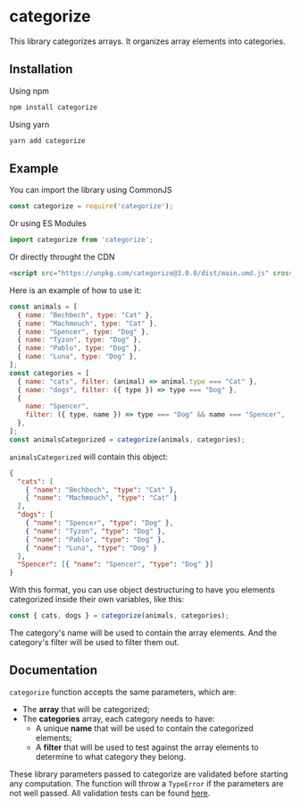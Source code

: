 # categorize

This library categorizes arrays. It organizes array elements into categories.

## Installation

Using npm

```sh
npm install categorize
```

Using yarn

```sh
yarn add categorize
```

## Example

You can import the library using CommonJS

```js
const categorize = require('categorize');
```

Or using ES Modules

```js
import categorize from 'categorize';
```

Or directly throught the CDN

```html
<script src="https://unpkg.com/categorize@3.0.0/dist/main.umd.js" crossorigin></script>
```

Here is an example of how to use it:

```js
const animals = [
  { name: "Bechbech", type: "Cat" },
  { name: "Machmouch", type: "Cat" },
  { name: "Spencer", type: "Dog" },
  { name: "Tyzon", type: "Dog" },
  { name: "Pablo", type: "Dog" },
  { name: "Luna", type: "Dog" },
];
const categories = [
  { name: "cats", filter: (animal) => animal.type === "Cat" },
  { name: "dogs", filter: ({ type }) => type === "Dog" },
  {
    name: "Spencer",
    filter: ({ type, name }) => type === "Dog" && name === "Spencer",
  },
];
const animalsCategorized = categorize(animals, categories);
```

`animalsCategorized` will contain this object:

```json
{
  "cats": [
    { "name": "Bechbech", "type": "Cat" },
    { "name": "Machmouch", "type": "Cat" }
  ],
  "dogs": [
    { "name": "Spencer", "type": "Dog" },
    { "name": "Tyzon", "type": "Dog" },
    { "name": "Pablo", "type": "Dog" },
    { "name": "Luna", "type": "Dog" }
  ],
  "Spencer": [{ "name": "Spencer", "type": "Dog" }]
}
```

With this format, you can use object destructuring to have you elements categorized inside their own variables, like this:

```js
const { cats, dogs } = categorize(animals, categories);
```

The category's name will be used to contain the array elements. And the category's filter will be used to filter them out.

## Documentation

`categorize` function accepts the same parameters, which are:

- The **array** that will be categorized;
- The **categories** array, each category needs to have:
  - A unique **name** that will be used to contain the categorized elements;
  - A **filter** that will be used to test against the array elements to determine to what category they belong.

These library parameters passed to categorize are validated before starting any computation.
The function will throw a `TypeError` if the parameters are not well passed.
All validation tests can be found [here](src/lib/validate.test.js).
